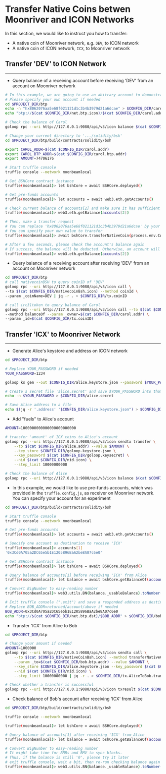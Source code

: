 # Transfer Native Coins betwen Moonriver and ICON Networks

In this section, we would like to instruct you how to transfer:

- A native coin of Moonriver network, e.g. `DEV`, to ICON network
- A native coin of ICON network, `ICX`, to Moonriver network

## Transfer 'DEV' to ICON Network

____

- Query balance of a receiving account before receiving 'DEV' from an account on Moonriver network

```bash
# In this example, we are going to use an abitrary account to demonstrate this transfer
# Please specify your own account if needed
cd $PROJECT_DIR/btp
echo -n "hx8062076aa5e68f021121d1c3b4b3979d21a6dcae" > $CONFIG_DIR/carol.addr
echo "btp://$(cat $CONFIG_DIR/net.btp.icon)/$(cat $CONFIG_DIR/carol.addr)" > $CONFIG_DIR/carol.btp.addr

# Check the balance of Carol
goloop rpc --uri http://127.0.0.1:9080/api/v3/icon balance $(cat $CONFIG_DIR/carol.addr)
```

```bash
# Change your current directory to '.../solidity/bsh'
cd $PROJECT_DIR/btp/build/contracts/solidity/bsh

export CAROL_ADDR=$(cat $CONFIG_DIR/carol.addr)
export CAROL_BTP_ADDR=$(cat $CONFIG_DIR/carol.btp.addr)
export AMOUNT=74706176

# Start truffle console
truffle console --network moonbeamlocal

# Get BSHCore contract instance
truffle(moonbeamlocal)> let bshCore = await BSHCore.deployed()

# Get pre-funds accounts
truffle(moonbeamlocal)> let accounts = await web3.eth.getAccounts()

# Check current balance of accounts[2] and make sure it has sufficient amount of coins
truffle(moonbeamlocal)> web3.eth.getBalance(accounts[2])

# Then, make a transfer request
# You can replace 'hx8062076aa5e68f021121d1c3b4b3979d21a6dcae' by your address on ICON network
# You can specify your own value to transfer
truffle(moonbeamlocal)> await bshCore.transferNativeCoin(process.env.CAROL_BTP_ADDR, {from: accounts[2], value: process.env.AMOUNT})

# After a few seconds, please check the account's balance again
# If success, the balance will be deducted. Otherwise, an account will be refunded
truffle(moonbeamlocal)> web3.eth.getBalance(accounts[2])
```

- Query balance of a receiving account after receiving 'DEV' from an account on Moonriver network

```bash
cd $PROJECT_DIR/btp
# call nativecoinBSH to query coinID of 'DEV'
goloop rpc --uri http://127.0.0.1:9080/api/v3/icon call \
--to $(cat $CONFIG_DIR/nativecoinBsh.icon) --method coinId \
--param _coinName=DEV | jq -r . > $CONFIG_DIR/tx.coinID

# call irc31token to query balance of Carol
goloop rpc --uri http://127.0.0.1:9080/api/v3/icon call --to $(cat $CONFIG_DIR/irc31token.icon) \
--method balanceOf --param _owner=$(cat $CONFIG_DIR/carol.addr) \
--param _id=$(cat $CONFIG_DIR/tx.coinID)
```

## Transfer 'ICX' to Moonriver Network

____

- Generate Alice's keystore and address on ICON network

```bash
cd $PROJECT_DIR/btp

# Replace YOUR_PASSWORD if needed
YOUR_PASSWORD=1234

goloop ks gen --out $CONFIG_DIR/alice.keystore.json --password $YOUR_PASSWORD

# Create a secret file 'alice.secret' and save $YOUR_PASSWORD into that file
echo -n $YOUR_PASSWORD > $CONFIG_DIR/alice.secret

# Save Alice address to a file
echo $(jq -r '.address' "$CONFIG_DIR/alice.keystore.json") > $CONFIG_DIR/alice.addr
```

- Add "fuels" to Alice's account

```bash
AMOUNT=1000000000000000000000000

# transfer 'amount' of ICX coins to Alice's account
goloop rpc --uri http://127.0.0.1:9080/api/v3/icon sendtx transfer \
    --to $(cat $CONFIG_DIR/alice.addr) --value $AMOUNT \
    --key_store $CONFIG_DIR/goloop.keystore.json \
    --key_password $(cat $CONFIG_DIR/goloop.keysecret) \
    --nid $(cat $CONFIG_DIR/nid.icon) \
    --step_limit 10000000000

# Check the balance of Alice
goloop rpc --uri http://127.0.0.1:9080/api/v3/icon balance $(cat $CONFIG_DIR/alice.addr)
```

- In this example, we would like to use pre-funds accounts, which was provided in the `truffle.config.js`, as receiver on Moonriver network. You can specify your account for an experiment

```bash
cd $PROJECT_DIR/btp/build/contracts/solidity/bsh

# Start truffle console
truffle console --network moonbeamlocal

# Get pre-funds accounts
truffle(moonbeamlocal)> let accounts = await web3.eth.getAccounts()

# Specify one account as destination to receive 'ICX'
truffle(moonbeamlocal)> accounts[1]
'0x3Cd0A705a2DC65e5b1E1205896BaA2be8A07c6e0'

# Get BSHCore contract instance
truffle(moonbeamlocal)> let bshCore = await BSHCore.deployed()

# Query balance of accounts[1] before receiving 'ICX' from Alice
truffle(moonbeamlocal)> let balance = await bshCore.getBalanceOf(accounts[1], 'ICX')

# Convert BigNumber to easy-reading number
truffle(moonbeamlocal)> web3.utils.BN(balance._usableBalance).toNumber()

# Exit truffle console (".exit") and save a responded address as destination
# Replace BOB_ADDR=returned/account/above if needed
BOB_ADDR=0x3Cd0A705a2DC65e5b1E1205896BaA2be8A07c6e0
echo "btp://$(cat $CONFIG_DIR/net.btp.dst)/$BOB_ADDR" > $CONFIG_DIR/bob.btp.addr
```

- Transfer 'ICX' from Alice to Bob

```bash
cd $PROJECT_DIR/btp

# Change your amount if needed
AMOUNT=1000000
goloop rpc --uri http://127.0.0.1:9080/api/v3/icon sendtx call \
    --to $(cat $CONFIG_DIR/nativeCoinBsh.icon) --method transferNativeCoin \
    --param _to=$(cat $CONFIG_DIR/bob.btp.addr) --value $AMOUNT \
    --key_store $CONFIG_DIR/alice.keystore.json --key_password $(cat $CONFIG_DIR/alice.secret) \
    --nid $(cat $CONFIG_DIR/nid.icon) \
    --step_limit 10000000000 | jq -r . > $CONFIG_DIR/tx.AliceToBob.transfer

# Check whether a transfer is successful
goloop rpc --uri http://127.0.0.1:9080/api/v3/icon txresult $(cat $CONFIG_DIR/tx.AliceToBob.transfer)
```

- Check balance of Bob's account after receiving 'ICX' from Alice

```bash
cd $PROJECT_DIR/btp/build/contracts/solidity/bsh

truffle console --network moonbeamlocal

truffle(moonbeamlocal)> let bshCore = await BSHCore.deployed()

# Query balance of accounts[1] after receiving 'ICX' from Alice
truffle(moonbeamlocal)> let balance = await bshCore.getBalanceOf(accounts[1], 'ICX')

# Convert BigNumber to easy-reading number
# It might take time for BMRs and BMV to sync blocks. 
# Thus, if the balance is still '0', please try it later
# exit truffle console, wait a bit, then re-run checking balance again
truffle(moonbeamlocal)> web3.utils.BN(balance._usableBalance).toNumber()
```
